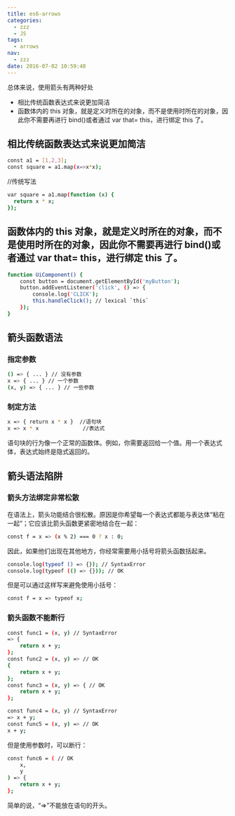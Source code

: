 ```yaml
---
title: es6-arrows
categories:
  - zzz
  - JS
tags:
  - arrows
nav:
  - zzz
date: 2016-07-02 10:59:48
---
```


总体来说，使用箭头有两种好处

- 相比传统函数表达式来说更加简洁
- 函数体内的 this 对象，就是定义时所在的对象，而不是使用时所在的对象，因此你不需要再进行 bind()或者通过 var that= this，进行绑定 this 了。
  <!--more-->

## 相比传统函数表达式来说更加简洁

```bash
const a1 = [1,2,3];
const square = a1.map(x=>x*x);
```

//传统写法

```bash
var square = a1.map(function (x) {
  return x * x;
});
```

## 函数体内的 this 对象，就是定义时所在的对象，而不是使用时所在的对象，因此你不需要再进行 bind()或者通过 var that= this，进行绑定 this 了。

```bash
function UiComponent() {
    const button = document.getElementById('myButton');
    button.addEventListener('click', () => {
        console.log('CLICK');
        this.handleClick(); // lexical `this`
    });
}

```

## 箭头函数语法

### 指定参数

```bash
() => { ... } // 没有参数
x => { ... } // 一个参数
(x, y) => { ... } // 一些参数
```

### 制定方法

```bash
x => { return x * x }  //语句块
x => x * x  			//表达式
```

语句块的行为像一个正常的函数体。例如，你需要返回给一个值。用一个表达式体，表达式始终是隐式返回的。

## 箭头语法陷阱

### 箭头方法绑定非常松散

在语法上，箭头功能结合很松散。原因是你希望每一个表达式都能与表达体“粘在一起”；它应该比箭头函数更紧密地结合在一起：

```bash
const f = x => (x % 2) === 0 ? x : 0;
```

因此，如果他们出现在其他地方，你经常需要用小括号将箭头函数括起来。

```bash
console.log(typeof () => {}); // SyntaxError
console.log(typeof (() => {})); // OK
```

但是可以通过这样写来避免使用小括号：

```bash
const f = x => typeof x;
```

### 箭头函数不能断行

```bash
const func1 = (x, y) // SyntaxError
=> {
    return x + y;
};
const func2 = (x, y) => // OK
{
    return x + y;
};
const func3 = (x, y) => { // OK
    return x + y;
};

const func4 = (x, y) // SyntaxError
=> x + y;
const func5 = (x, y) => // OK
x + y;
```

但是使用参数时，可以断行：

```bash
const func6 = ( // OK
    x,
    y
) => {
    return x + y;
};
```

简单的说，“=>”不能放在语句的开头。
